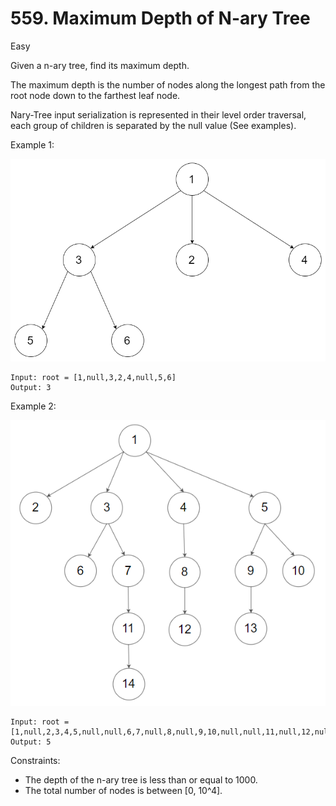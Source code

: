# 559. Maximum Depth of N-ary Tree
Easy

Given a n-ary tree, find its maximum depth.

The maximum depth is the number of nodes along the longest path from the root node down to the farthest leaf node.

Nary-Tree input serialization is represented in their level order traversal, each group of children is separated by the null value (See examples).

Example 1:

![Example1](narytreeexample.png)

```
Input: root = [1,null,3,2,4,null,5,6]
Output: 3
```
Example 2:

![Example2](sample_4_964.png)

```
Input: root = [1,null,2,3,4,5,null,null,6,7,null,8,null,9,10,null,null,11,null,12,null,13,null,null,14]
Output: 5
```

Constraints:
* The depth of the n-ary tree is less than or equal to 1000.
* The total number of nodes is between [0, 10^4].

